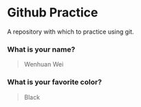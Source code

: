 # Github Practice

A repository with which to practice using git.

### What is your name?

> Wenhuan Wei


### What is your favorite color?

> Black
